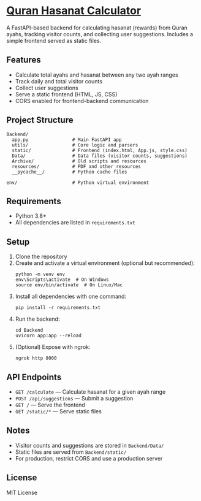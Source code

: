 # [Quran Hasanat Calculator](https://guided-mostly-serval.ngrok-free.app)

A FastAPI-based backend for calculating hasanat (rewards) from Quran ayahs, tracking visitor counts, and collecting user suggestions. Includes a simple frontend served as static files.

## Features
- Calculate total ayahs and hasanat between any two ayah ranges
- Track daily and total visitor counts
- Collect user suggestions
- Serve a static frontend (HTML, JS, CSS)
- CORS enabled for frontend-backend communication

## Project Structure
```
Backend/
  app.py                # Main FastAPI app
  utils/                # Core logic and parsers
  static/               # Frontend (index.html, App.js, style.css)
  Data/                 # Data files (visitor counts, suggestions)
  Archive/              # Old scripts and resources
  resources/            # PDF and other resources
  __pycache__/          # Python cache files

env/                    # Python virtual environment
```

## Requirements
- Python 3.8+
- All dependencies are listed in `requirements.txt`

## Setup
1. Clone the repository
2. Create and activate a virtual environment (optional but recommended):
   ```
   python -m venv env
   env\Scripts\activate  # On Windows
   source env/bin/activate  # On Linux/Mac
   ```
3. Install all dependencies with one command:
   ```
   pip install -r requirements.txt
   ```
4. Run the backend:
   ```
   cd Backend
   uvicorn app:app --reload
   ```
5. (Optional) Expose with ngrok:
   ```
   ngrok http 8000
   ```

## API Endpoints
- `GET /calculate` — Calculate hasanat for a given ayah range
- `POST /api/suggestions` — Submit a suggestion
- `GET /` — Serve the frontend
- `GET /static/*` — Serve static files

## Notes
- Visitor counts and suggestions are stored in `Backend/Data/`
- Static files are served from `Backend/static/`
- For production, restrict CORS and use a production server

## License
MIT License
